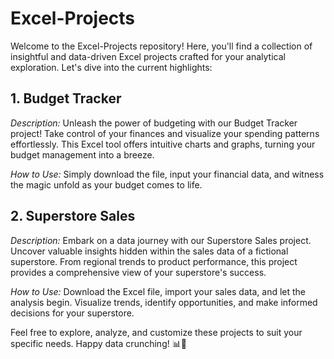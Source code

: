 # Excel-Projects

Welcome to the Excel-Projects repository! Here, you'll find a collection of insightful and data-driven Excel projects crafted for your analytical exploration. Let's dive into the current highlights:

## 1. Budget Tracker

*Description:*
Unleash the power of budgeting with our Budget Tracker project! Take control of your finances and visualize your spending patterns effortlessly. This Excel tool offers intuitive charts and graphs, turning your budget management into a breeze.

*How to Use:*
Simply download the file, input your financial data, and witness the magic unfold as your budget comes to life.

## 2. Superstore Sales

*Description:*
Embark on a data journey with our Superstore Sales project. Uncover valuable insights hidden within the sales data of a fictional superstore. From regional trends to product performance, this project provides a comprehensive view of your superstore's success.

*How to Use:*
Download the Excel file, import your sales data, and let the analysis begin. Visualize trends, identify opportunities, and make informed decisions for your superstore.

Feel free to explore, analyze, and customize these projects to suit your specific needs. Happy data crunching! 📊💼
